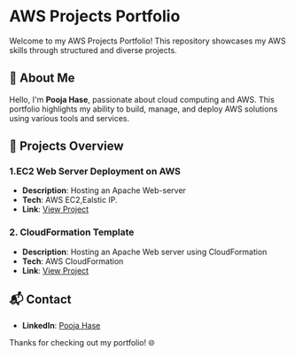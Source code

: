 # AWS Projects Portfolio

Welcome to my AWS Projects Portfolio! This repository showcases my AWS skills through structured and diverse projects.

## 🚀 About Me
Hello, I'm **Pooja Hase**, passionate about cloud computing and AWS. This portfolio highlights my ability to build, manage, and deploy AWS solutions using various tools and services.

## 📁 Projects Overview

### 1.EC2 Web Server Deployment on AWS
- **Description**: Hosting an Apache Web-server
- **Tech**: AWS EC2,Ealstic IP. 
- **Link**: [View Project](https://github.com/POOJAH1401/AWS-Projects/tree/main/aws-apache-Webserver)

### 2. CloudFormation Template
- **Description**: Hosting an Apache Web server using CloudFormation  
- **Tech**: AWS CloudFormation  
- **Link**: [View Project](https://github.com/POOJAH1401/AWS-Projects/tree/main/aws-cloudformation-webserver)

## 📬 Contact
- **LinkedIn**: [Pooja Hase]([https://www.linkedin.com/in/pooja-hase-46a820248])

Thanks for checking out my portfolio! 🌐

